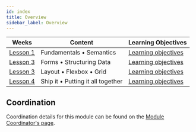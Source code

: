 ```yaml
---
id: index
title: Overview
sidebar_label: Overview
---
```


| Weeks                          | Content                           | Learning Objectives                                    |
| ------------------------------ | --------------------------------- | ------------------------------------------------------ |
| [Lesson 1](./week-1/lesson.md) | Fundamentals • Semantics          | [Learning objectives](./week-1/learning-objectives.md) |
| [Lesson 3](./week-2/lesson.md) | Forms • Structuring Data          | [Learning objectives](./week-2/learning-objectives.md) |
| [Lesson 3](./week-2/lesson.md) | Layout • Flexbox • Grid           | [Learning objectives](./week-3/learning-objectives.md) |
| [Lesson 4](./week-4/lesson.md) | Ship it • Putting it all together | [Learning objectives](./week-4/learning-objectives.md) |

## Coordination

Coordination details for this module can be found on the [Module Coordinator's page](./coordinator).
